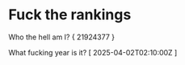 # Fuck the rankings

Who the hell am I?
{ 21924377 }

What fucking year is it?
[ 2025-04-02T02:10:00Z ]
